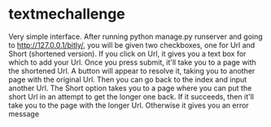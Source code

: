 # textmechallenge

Very simple interface. After running python manage.py runserver and going to http://127.0.0.1/bitly/, you will be given two checkboxes,
one for Url and Short (shortened version). If you click on Url, it gives you a text box for which to add your Url. Once you press submit, 
it'll take you to a page with the shortened Url. A button will appear to resolve it, taking you to another page with the original Url. 
Then you can go back to the index and input another Url. The Short option takes you to a page where you can put the short Url in an 
attempt to get the longer one back. If it succeeds, then it'll take you to the page with the longer Url. Otherwise it gives you an error 
message 
